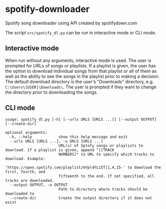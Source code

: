 # spotify-downloader
Spotify song downloader using API created by spotifydown.com

The script `src/spotify_dl.py` can be run in interactive mode or CLI mode.  

## Interactive mode

When run without any arguments, interactive mode is used.  The user is prompted for URLs of songs or playlists.  If a playlist is given, the user has the option to download individual songs from that playlist or all of them as well as the ability to see the songs in the playlist prior to making a decision.  The default download directory is the user's "Downloads" directory, e.g. `C:\Users\[USER]\Downloads\`.  The user is prompted if they want to change the directory prior to downloading the songs.

## CLI mode

```shell
usage: spotify_dl.py [-h] [--urls URLS [URLS ...]] [--output OUTPUT] [--create-dir]

optional arguments:
  -h, --help            show this help message and exit
  --urls URLS [URLS ...], -u URLS [URLS ...]
                        URL(s) of Sptofy songs or playlists to download. If a playlist is given, append "|[TRACK
                        NUMBERS]" to URL to specify which tracks to download. Example:
                        'https://open.spotify.com/playlist/mYpl4YLi5T|1,4,15-' to download the first, fourth, and
                        fifteenth to the end. If not specified, all tracks are downloaded.
  --output OUTPUT, -o OUTPUT
                        Path to directory where tracks should be downloaded to
  --create-dir          Create the output directory if it does not exist
```

